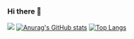 ### Hi there 👋
![](https://komarev.com/ghpvc/?username=your-github-abdanssb)
[![Anurag's GitHub stats](https://github-readme-stats.vercel.app/api?username=abdansb&show_icons=true&theme=codeSTACKr&card_width=9&line_height=15&hide=issues)](https://github.com/anuraghazra/github-readme-stats)
[![Top Langs](https://github-readme-stats.vercel.app/api/top-langs/?username=abdansb&theme=codeSTACKr&card_width=9&layout=compact)](https://github.com/anuraghazra/github-readme-stats)
<!--
![Anurag's GitHub stats](https://github-readme-stats.vercel.app/api?username=abdansb&show_icons=true)
**Abdansb/Abdansb** is a ✨ _special_ ✨ repository because its `README.md` (this file) appears on your GitHub profile.

Here are some ideas to get you started:

- 🔭 I’m currently working on ...
- 🌱 I’m currently learning ...
- 👯 I’m looking to collaborate on ...
- 🤔 I’m looking for help with ...
- 💬 Ask me about ...
- 📫 How to reach me: ...
- 😄 Pronouns: ...
- ⚡ Fun fact: ...
-->
